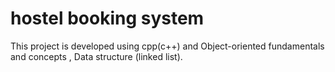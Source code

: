 # hostel booking system
 This project is developed using cpp(c++) and Object-oriented fundamentals and concepts , Data structure (linked list).
